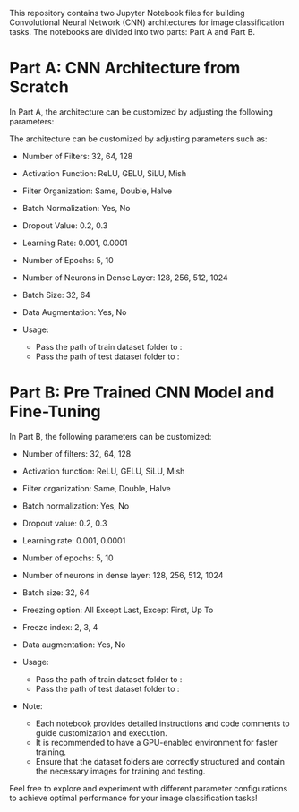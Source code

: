 This repository contains two Jupyter Notebook files for building Convolutional Neural Network (CNN) architectures for image classification tasks. The notebooks are divided into two parts: Part A and Part B.

# Part A: CNN Architecture from Scratch

In Part A, the architecture can be customized by adjusting the following parameters:

The architecture can be customized by adjusting parameters such as:

  - Number of Filters: 32, 64, 128
  - Activation Function: ReLU, GELU, SiLU, Mish
  - Filter Organization: Same, Double, Halve
  - Batch Normalization: Yes, No
  - Dropout Value: 0.2, 0.3
  - Learning Rate: 0.001, 0.0001
  - Number of Epochs: 5, 10
  - Number of Neurons in Dense Layer: 128, 256, 512, 1024
  - Batch Size: 32, 64
  - Data Augmentation: Yes, No

- Usage:

  - Pass the path of train dataset folder to :
  - Pass the path of test dataset folder to :




# Part B: Pre Trained CNN Model and Fine-Tuning

In Part B, the following parameters can be customized:

  - Number of filters: 32, 64, 128
  - Activation function: ReLU, GELU, SiLU, Mish
  - Filter organization: Same, Double, Halve
  - Batch normalization: Yes, No
  - Dropout value: 0.2, 0.3
  - Learning rate: 0.001, 0.0001
  - Number of epochs: 5, 10
  - Number of neurons in dense layer: 128, 256, 512, 1024
  - Batch size: 32, 64
  - Freezing option: All Except Last, Except First, Up To
  - Freeze index: 2, 3, 4
  - Data augmentation: Yes, No

- Usage:

  - Pass the path of train dataset folder to :
  - Pass the path of test dataset folder to :


- Note:
  
  - Each notebook provides detailed instructions and code comments to guide customization and execution.
  - It is recommended to have a GPU-enabled environment for faster training.
  - Ensure that the dataset folders are correctly structured and contain the necessary images for training and testing.
    

Feel free to explore and experiment with different parameter configurations to achieve optimal performance for your image classification tasks!


